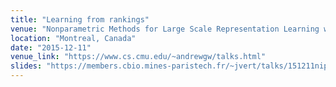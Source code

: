 ```yaml
---
title: "Learning from rankings"
venue: "Nonparametric Methods for Large Scale Representation Learning workshop, NIPS'15"
location: "Montreal, Canada"
date: "2015-12-11"
venue_link: "https://www.cs.cmu.edu/~andrewgw/talks.html"
slides: "https://members.cbio.mines-paristech.fr/~jvert/talks/151211nips/nips.pdf"
---
```

